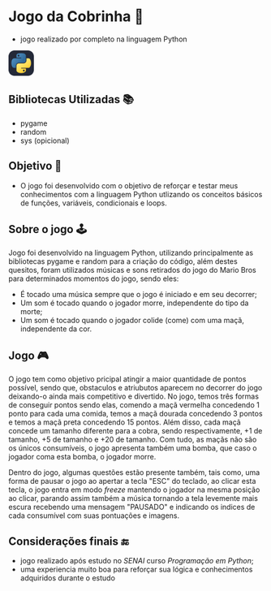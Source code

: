 # Jogo da Cobrinha 🐍
- jogo realizado por completo na linguagem Python

<img src="https://raw.githubusercontent.com/tandpfun/skill-icons/65dea6c4eaca7da319e552c09f4cf5a9a8dab2c8/icons/Python-Dark.svg" width="50px">

## Bibliotecas Utilizadas 📚
- pygame
- random
- sys (opicional)

## Objetivo 🎯
- O jogo foi desenvolvido com o objetivo de reforçar e testar meus conhecimentos com a linguagem Python utlizando os conceitos básicos de funções, variáveis, condicionais e loops.

## Sobre o jogo 🕹️
Jogo foi desenvolvido na linguagem Python, utilizando principalmente as bibliotecas pygame e random para a criação do código, além destes quesitos, foram utilizados músicas e sons retirados do jogo do Mario Bros para determinados momentos do jogo, sendo eles:
  - É tocado uma música sempre que o jogo é iniciado e em seu decorrer;
  - Um som é tocado quando o jogador morre, independente do tipo da morte;
  - Um som é tocado quando o jogador colide (come) com uma maçã, independente da cor.

## Jogo 🎮
O jogo tem como objetivo pricipal atingir a maior quantidade de pontos possível, sendo que, obstaculos e atriubutos aparecem no decorrer do jogo deixando-o ainda mais competitivo e divertido. No jogo, temos três formas de conseguir pontos sendo elas, comendo a maçã vermelha concedendo 1 ponto para cada uma comida, temos a maçã dourada concedendo 3 pontos e temos a maçã preta concedendo 15 pontos. Além disso, cada maçã concede um tamanho diferente para a cobra, sendo respectivamente, +1 de tamanho, +5 de tamanho e +20 de tamanho. Com tudo, as maçãs não são os únicos consumíveis, o jogo apresenta também uma bomba, que caso o jogador coma esta bomba, o jogador morre.

Dentro do jogo, algumas questões estão presente também, tais como, uma forma de pausar o jogo ao apertar a tecla "ESC" do teclado, ao clicar esta tecla, o jogo entra em modo *freeze* mantendo o jogador na mesma posição ao clicar, parando assim também a música tornando a tela levemente mais escura recebendo uma mensagem "PAUSADO" e indicando os indices de cada consumível com suas pontuações e imagens.

## Considerações finais 🔚

- jogo realizado após estudo no *SENAI* curso *Programação em Python*;
- uma experiencia muito boa para reforçar sua lógica e conhecimentos adquiridos durante o estudo
